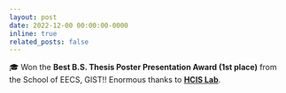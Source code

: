 ```yaml
---
layout: post
date: 2022-12-00 00:00:00-0000
inline: true
related_posts: false
---
```


🎓 Won the **Best B.S. Thesis Poster Presentation Award (1st place)** from the School of EECS, GIST!! Enormous thanks to **[HCIS Lab](https://sites.google.com/view/gist-hcis-lab)**.
